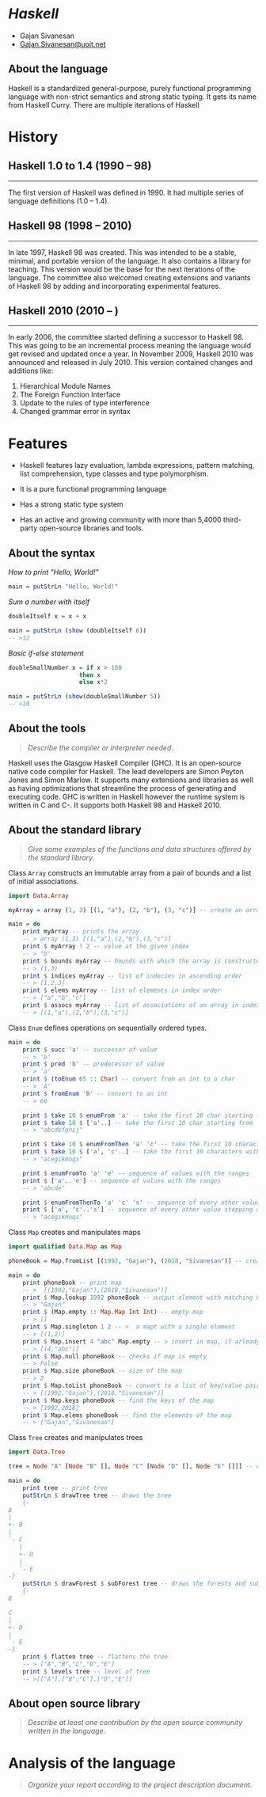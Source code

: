 # _Haskell_

- Gajan Sivanesan
- Gajan.Sivanesan@uoit.net

## About the language

Haskell is a standardized general-purpose, purely functional programming language with non-strict semantics and strong static typing. It gets its name from Haskell Curry. There are multiple iterations of Haskell  

# History

## Haskell 1.0 to 1.4 (1990 – 98)
------------------------------

   The first version of Haskell was defined in 1990. It had multiple series of language definitions (1.0 – 1.4). 
		
## Haskell 98 (1998 – 2010)
------------------------

   In late 1997, Haskell 98 was created. This was intended to be a stable, minimal, and portable version of the language. It also contains a library for teaching. This version would be the base for the next iterations of the language. The committee also welcomed creating extensions and variants of Haskell 98 by adding and incorporating experimental features. 
		
## Haskell 2010 (2010 – )
----------------------

   In early 2006, the committee started defining a successor to Haskell 98. This was going to be an incremental process meaning the language would get revised and updated once a year. In November 2009, Haskell 2010 was announced and released in July 2010. This version contained changes and additions like:
		
1.	Hierarchical Module Names 
2.	The Foreign Function Interface 
3.	Update to the rules of type interference 
4.	Changed grammar error in syntax

# Features

* Haskell features lazy evaluation, lambda expressions, pattern matching, list comprehension, type classes and type polymorphism.

* It is a pure functional programming language

* Has a strong static type system

* Has an active and growing community with more than 5,4000 third-party open-source libraries and tools. 



## About the syntax

*How to print "Hello, World!"*

```haskell
main = putStrLn "Hello, World!"
```
*Sum a number with itself*

```haskell 
doubleItself x = x + x 

main = putStrLn (show (doubleItself 6))
-- >12
```
*Basic if-else statement*

```haskell
doubleSmallNumber x = if x > 100
                    then x
                    else x*2

main = putStrLn (show(doubleSmallNumber 5))
-- >10
```

## About the tools

> _Describe the compiler or interpreter needed_.

Haskell uses the Glasgow Haskell Compiler (GHC). It is an open-source native code compiler for Haskell. The lead developers are Simon Peyton Jones and Simon Marlow. It supports many extensions and libraries as well as having optimizations that streamline the process of generating and executing code. GHC is written in Haskell however the runtime system is written in C and C-. It supports both Haskell 98 and Haskell 2010. 

## About the standard library

> _Give some examples of the functions and data structures
> offered by the standard library_.

Class ```Array``` constructs an immutable array from a pair of bounds and a list of initial associations.

``` haskell
import Data.Array

myArray = array (1, 3) [(1, "a"), (2, "b"), (3, "c")] -- create an array

main = do
    print myArray -- prints the array
    -- > array (1,3) [(1,"a"),(2,"b"),(3,"c")]
    print $ myArray ! 2 -- value at the given index
    -- > "b"
    print $ bounds myArray -- bounds with which the array is constructed
    -- > (1,3)
    print $ indices myArray -- list of indecies in ascending order
    -- > [1,2,3]
    print $ elems myArray -- list of elements in index order
    -- > ["a","b","c"]
    print $ assocs myArray -- list of associations of an array in index order
    -- > [(1,"a"),(2,"b"),(3,"c")]
 ```
 
Class ```Enum``` defines operations on sequentially ordered types.

```haskell
main = do
    print $ succ 'a' -- successor of value
    -- > 'b'
    print $ pred 'b' -- predecessor of value
    -- > 'a'
    print $ (toEnum 65 :: Char) -- convert from an int to a char
    -- > 'A'
    print $ fromEnum 'B' -- convert to an int
    -- > 66

    print $ take 10 $ enumFrom 'a' -- take the first 10 char starting from 'a'
    print $ take 10 $ ['a'..] -- take the first 10 char starting from 'a'
    -- > "abcdefghij"

    print $ take 10 $ enumFromThen 'a' 'c' -- take the first 10 characters with the pattern with 'a' and 'c' (so every other character)
    print $ take 10 $ ['a', 'c'..] -- take the first 10 characters with the pattern with 'a' and 'c' (so every other character)
    -- > "acegikmoqs"

    print $ enumFromTo 'a' 'e' -- sequence of values with the ranges 
    print $ ['a'..'e'] -- sequence of values with the ranges
    -- > "abcde" 

    print $ enumFromThenTo 'a' 'c' 's' -- sequence of every other value stopping at 's'
    print $ ['a', 'c'..'s'] -- sequence of every other value stopping at 's'
    -- > "acegikmoqs"
```

Class ```Map``` creates and manipulates maps

``` haskell 
import qualified Data.Map as Map

phoneBook = Map.fromList [(1992, "Gajan"), (2018, "Sivanesan")] -- create a map

main = do
    print phoneBook -- print map
    -- >  [(1992,"Gajan"),(2018,"Sivanesan")]
    print $ Map.lookup 1992 phoneBook -- output element with matching key
    -- > "Gajan"
    print $ (Map.empty :: Map.Map Int Int) -- empty map
    -- > []
    print $ Map.singleton 1 2 -- >  a mapt with a single element 
    -- > [(1,2)]
    print $ Map.insert 4 "abc" Map.empty -- > insert in map, if arleady there replace the element
    -- > [(4,"abc")]
    print $ Map.null phoneBook -- checks if map is empty 
    -- > False
    print $ Map.size phoneBook -- size of the map 
    -- > 2
    print $ Map.toList phoneBook -- convert to a list of key/value pairs
    -- > [(1992,"Gajan"),(2018,"Sivanesan")]
    print $ Map.keys phoneBook -- find the keys of the map 
    -- > [1992,2018]
    print $ Map.elems phoneBook -- find the elements of the map 
    -- > ["Gajan","Sivanesan"]
```

Class ```Tree``` creates and manipulates trees

``` haskell
import Data.Tree

tree = Node "A" [Node "B" [], Node "C" [Node "D" [], Node "E" []]] -- create tree

main = do
    print tree -- print tree
    putStrLn $ drawTree tree -- draws the tree 
    {- 
A
|
+- B
|
`- C
   |
   +- D
   |
   `- E
-}
    putStrLn $ drawForest $ subForest tree -- draws the forests and sub forests
    {- 
B

C
|
+- D
|
`- E 
-}
    print $ flatten tree -- flattens the tree 
    -- > ["A","B","C","D","E"]
    print $ levels tree -- level of tree
    -- >[["A"],["B","C"],["D","E"]]
```

## About open source library

> _Describe at least one contribution by the open source
community written in the language._

# Analysis of the language

> _Organize your report according to the project description
document_.


